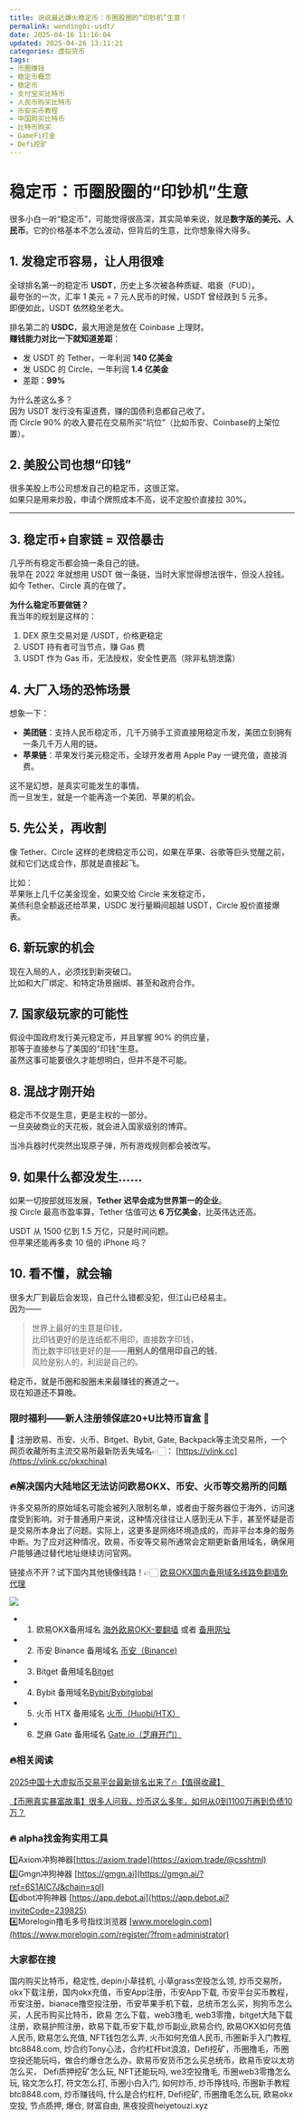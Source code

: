 ```yaml
---
title: 说说最近爆火稳定币：币圈股圈的“印钞机”生意！
permalink: wendingbi-usdt/
date: 2025-04-16 11:16:04
updated: 2025-04-26 13:11:21
categories: 虚拟货币
tags: 
- 币圈赚钱
- 稳定币概念
- 稳定币
- 支付宝买比特币
- 人民币购买比特币
- 币安买币教程
- 中国购买比特币
- 比特币购买
- GameFi打金
- Defi挖矿
---
```


# 稳定币：币圈股圈的“印钞机”生意

很多小白一听“稳定币”，可能觉得很高深，其实简单来说，就是**数字版的美元、人民币**。它的价格基本不怎么波动，但背后的生意，比你想象得大得多。


## 1. 发稳定币容易，让人用很难

全球排名第一的稳定币 **USDT**，历史上多次被各种质疑、唱衰（FUD）。  
最夸张的一次，汇率 1 美元 = 7 元人民币的时候，USDT 曾经跌到 5 元多。  
即便如此，USDT 依然稳坐老大。

排名第二的 **USDC**，最大用途是放在 Coinbase 上理财。  
**赚钱能力对比一下就知道差距**：

- 发 USDT 的 Tether，一年利润 **140 亿美金**
- 发 USDC 的 Circle，一年利润 **1.4 亿美金**
- 差距：**99%**

为什么差这么多？  
因为 USDT 发行没有渠道费，赚的国债利息都自己收了。  
而 Circle 90% 的收入要花在交易所买“坑位”（比如币安、Coinbase的上架位置）。


## 2. 美股公司也想“印钱”

很多美股上市公司想发自己的稳定币，这很正常。  
如果只是用来炒股，申请个牌照成本不高，说不定股价直接拉 30%。

---

## 3. 稳定币+自家链 = 双倍暴击

几乎所有稳定币都会搞一条自己的链。  
我早在 2022 年就想用 USDT 做一条链，当时大家觉得想法很牛，但没人投钱。  
如今 Tether、Circle 真的在做了。

**为什么稳定币要做链？**  
我当年的规划是这样的：

1. DEX 原生交易对是 /USDT，价格更稳定  
2. USDT 持有者可当节点，赚 Gas 费  
3. USDT 作为 Gas 币，无法授权，安全性更高（除非私钥泄露）


## 4. 大厂入场的恐怖场景

想象一下：

- **美团链**：支持人民币稳定币，几千万骑手工资直接用稳定币发，美团立刻拥有一条几千万人用的链。
- **苹果链**：苹果发行美元稳定币，全球开发者用 Apple Pay 一键充值，直接消费。

这不是幻想，是真实可能发生的事情。  
而一旦发生，就是一个能再造一个美团、苹果的机会。


## 5. 先公关，再收割

像 Tether、Circle 这样的老牌稳定币公司，如果在苹果、谷歌等巨头觉醒之前，就和它们达成合作，那就是直接起飞。

比如：  
苹果账上几千亿美金现金，如果交给 Circle 来发稳定币，  
美债利息全额返还给苹果，USDC 发行量瞬间超越 USDT，Circle 股价直接爆表。


## 6. 新玩家的机会

现在入局的人，必须找到新突破口。  
比如和大厂绑定、和特定场景捆绑、甚至和政府合作。


## 7. 国家级玩家的可能性

假设中国政府发行美元稳定币，并且掌握 90% 的供应量，  
那等于直接参与了美国的“印钱”生意。  
虽然这事可能要很久才能想明白，但并不是不可能。


## 8. 混战才刚开始

稳定币不仅是生意，更是主权的一部分。  
一旦突破商业的天花板，就会进入国家级别的博弈。

当冷兵器时代突然出现原子弹，所有游戏规则都会被改写。


## 9. 如果什么都没发生……

如果一切按部就班发展，**Tether 迟早会成为世界第一的企业**。  
按 Circle 最高市盈率算，Tether 估值可达 **6 万亿美金**，比英伟达还高。

USDT 从 1500 亿到 1.5 万亿，只是时间问题。  
但苹果还能再多卖 10 倍的 iPhone 吗？


## 10. 看不懂，就会输

很多大厂到最后会发现，自己什么错都没犯，但江山已经易主。  
因为——

> 世界上最好的生意是印钱，  
> 比印钱更好的是连纸都不用印，直接数字印钱，  
> 而比数字印钱更好的是——**用别人的信用印自己的钱**，  
> 风险是别人的，利润是自己的。


稳定币，就是币圈和股圈未来最赚钱的赛道之一。  
现在知道还不算晚。


### 限时福利——新人注册领保底20+U比特币盲盒 🎁
🎁 注册欧易、币安、火币、Bitget、Bybit, Gate, Backpack等主流交易所，一个网页收藏所有主流交易所最新防丢失域名👉🏻： [https://vlink.cc](https://vlink.cc/okxchina)


### 🔥解决国内大陆地区无法访问欧易OKX、币安、火币等交易所的问题
许多交易所的原始域名可能会被列入限制名单，或者由于服务器位于海外，访问速度受到影响。对于普通用户来说，这种情况往往让人感到无从下手，甚至怀疑是否是交易所本身出了问题。实际上，这更多是网络环境造成的，而非平台本身的服务中断。为了应对这种情况，欧易，币安等交易所通常会定期更新备用域名，确保用户能够通过替代地址继续访问官网。

链接点不开？试下国内其他镜像线路！👉🏻 [欧易OKX国内备用域名线路免翻墙免代理](https://vlink.cc/okxcn)

[![](https://307e939.webp.li/20250812124552161.png)](https://vlink.cc/okxcn)


- 1. 欧易OKX备用域名 [海外欧易OKX-要翻墙](https://www.okx.com/join/74873351) 或者 [备用网址](https://www.chouyi.kim/zh-hans/join/76527935) 
- 2. 币安 Binance 备用域名 [币安（Binance)](https://accounts.binance.com/zh-CN/register?ref=36457687)
- 3. Bitget 备用域名[Bitget](https://www.bitget.com/zh-CN/referral/register?from=referral&clacCode=VRNEYUTR)
- 4. Bybit 备用域名[Bybit/Bybitglobal](https://www.bybitglobal.com/zh-MY/invite/?ref=VMKORMM)
- 5. 火币 HTX 备用域名 [火币（Huobi/HTX）](https://www.htx.com/invite/zh-cn/1f?invite_code=whf45223)
- 6. 芝麻 Gate 备用域名 [Gate.io（芝麻开门）](https://www.gate.io/zh/signup?ref_type=103&ref=A1ERAQ)

### 🔥相关阅读
[2025中国十大虚拟币交易平台最新排名出来了🔥【值得收藏】](https://btc8848.com/top-10-exchanges/)

[【币圈真实暴富故事】很多人问我，炒币这么多年，如何从0到1100万再到负债10万？](https://heiyetouzi.xyz/biquanstory001/)


### 🔥 alpha找金狗实用工具
1️⃣Axiom冲狗神器[https://axiom.trade](https://axiom.trade/@csshtml)  
2️⃣Gmgn冲狗神器 [https://gmgn.ai](https://gmgn.ai/?ref=6S1AIC7J&chain=sol)  
3️⃣dbot冲狗神器 [https://app.debot.ai](https://app.debot.ai?inviteCode=239825)  
4️⃣Morelogin撸毛多号指纹浏览器 [www.morelogin.com](https://www.morelogin.com/register/?from=administrator)  


###  大家都在搜
国内购买比特币，稳定性, depin小草挂机, 小草grass空投怎么领, 炒币交易所，okx下载注册，国内okx充值，币安App注册，币安App下载, 币安平台买币教程，币安注册，bianace撸空投注册，币安苹果手机下载，总统币怎么买，狗狗币怎么买，人民币购买比特币，欧易 怎么下载，web3撸毛, web3零撸，bitget大陆下载注册，欧易护照注册，欧易下载,币安下载,炒币副业,欧易合约, 欧易OKX如何充值人民币, 欧易怎么充值, NFT钱包怎么弄, 火币如何充值人民币, 币圈新手入门教程, btc8848.com, 炒合约Tony心法，合约杠杆bit浪浪，Defi挖矿，币圈撸毛，币圈空投还能玩吗，做合约爆仓怎么办，欧易币安货币怎么买总统币，欧易币安以太坊怎么买， Defi质押挖矿怎么玩, NFT还能玩吗, we3空投撸毛, 币圈web3零撸怎么玩, 铭文怎么打, 符文怎么打, 币圈小白入门, 如何炒币, 炒币挣钱吗, 币圈新手教程btc8848.com, 炒币赚钱吗, 什么是合约杠杆, Defi挖矿, 币圈撸毛怎么玩, 欧易okx空投, 节点质押, 爆仓, 财富自由, 黑夜投资heiyetouzi.xyz
